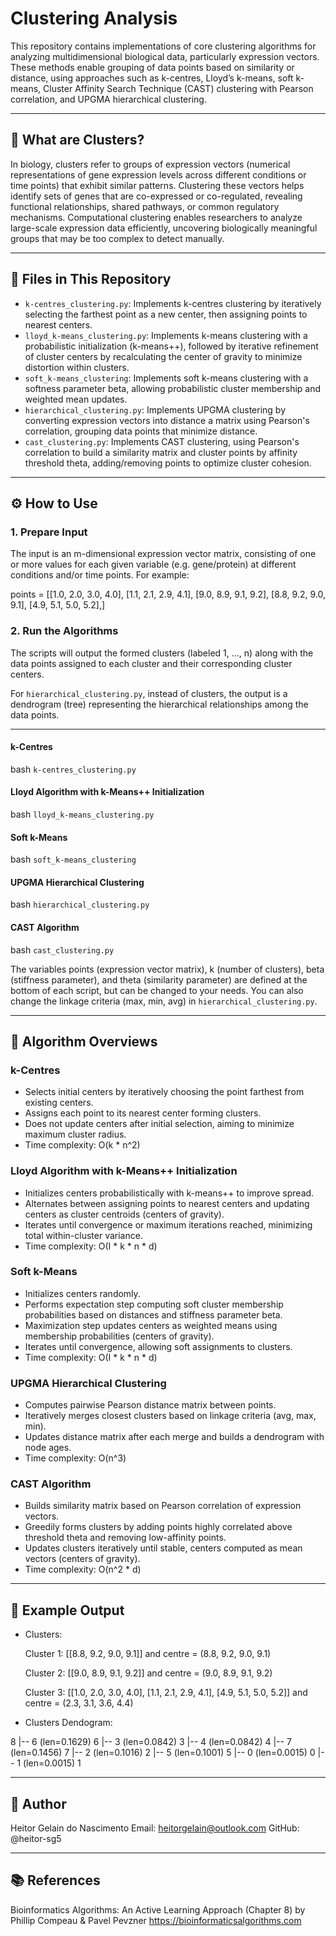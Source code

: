 # Clustering Analysis

This repository contains implementations of core clustering algorithms for analyzing multidimensional biological data, particularly expression vectors. These methods enable grouping of data points based on similarity or distance, using approaches such as k-centres, Lloyd’s k-means, soft k-means, Cluster Affinity Search Technique (CAST) clustering with Pearson correlation, and UPGMA hierarchical clustering.

---

## 🧬 What are Clusters?

In biology, clusters refer to groups of expression vectors (numerical representations of gene expression levels across different conditions or time points) that exhibit similar patterns. Clustering these vectors helps identify sets of genes that are co-expressed or co-regulated, revealing functional relationships, shared pathways, or common regulatory mechanisms. Computational clustering enables researchers to analyze large-scale expression data efficiently, uncovering biologically meaningful groups that may be too complex to detect manually.

---

## 📁 Files in This Repository

- `k-centres_clustering.py`: Implements k-centres clustering by iteratively selecting the farthest point as a new center, then assigning points to nearest centers.
- `lloyd_k-means_clustering.py`: Implements k-means clustering with a probabilistic initialization (k-means++), followed by iterative refinement of cluster centers by recalculating the center of gravity to minimize distortion within clusters.
- `soft_k-means_clustering`: Implements soft k-means clustering with a softness parameter beta, allowing probabilistic cluster membership and weighted mean updates.
- `hierarchical_clustering.py`: Implements UPGMA clustering by converting expression vectors into distance a matrix using Pearson's correlation, grouping data points that minimize distance.
- `cast_clustering.py`: Implements CAST clustering, using Pearson's correlation to build a similarity matrix and cluster points by affinity threshold theta, adding/removing points to optimize cluster cohesion.

---

## ⚙️ How to Use

### 1. Prepare Input

The input is an m-dimensional expression vector matrix, consisting of one or more values for each given variable (e.g. gene/protein) at different conditions and/or time points. For example:

points = [[1.0,  2.0,  3.0,  4.0], [1.1,  2.1,  2.9,  4.1], [9.0,  8.9,  9.1,  9.2], [8.8,  9.2,  9.0,  9.1], [4.9,  5.1,  5.0,  5.2],]

### 2. Run the Algorithms

The scripts will output the formed clusters (labeled 1, ..., n) along with the data points assigned to each cluster and their corresponding cluster centers.

For `hierarchical_clustering.py`, instead of clusters, the output is a dendrogram (tree) representing the hierarchical relationships among the data points.

---

#### k-Centres

  bash
```k-centres_clustering.py```

#### Lloyd Algorithm with k-Means++ Initialization 

  bash
```lloyd_k-means_clustering.py```

#### Soft k-Means 

  bash
```soft_k-means_clustering```

#### UPGMA Hierarchical Clustering

  bash
```hierarchical_clustering.py```

#### CAST Algorithm

  bash
```cast_clustering.py```

The variables points (expression vector matrix), k (number of clusters), beta (stiffness parameter), and theta (similarity parameter) are defined at the bottom of each script, but can be changed to your needs. You can also change the linkage criteria (max, min, avg) in `hierarchical_clustering.py`.

---

## 🧠 Algorithm Overviews

### k-Centres

- Selects initial centers by iteratively choosing the point farthest from existing centers.
- Assigns each point to its nearest center forming clusters.
- Does not update centers after initial selection, aiming to minimize maximum cluster radius.
- Time complexity: O(k * n^2)

### Lloyd Algorithm with k-Means++ Initialization  

- Initializes centers probabilistically with k-means++ to improve spread.
- Alternates between assigning points to nearest centers and updating centers as cluster centroids (centers of gravity).
- Iterates until convergence or maximum iterations reached, minimizing total within-cluster variance.
- Time complexity: O(I * k * n * d)

### Soft k-Means

- Initializes centers randomly.
- Performs expectation step computing soft cluster membership probabilities based on distances and stiffness parameter beta.
- Maximization step updates centers as weighted means using membership probabilities (centers of gravity).
- Iterates until convergence, allowing soft assignments to clusters.
- Time complexity: O(I * k * n * d)

### UPGMA Hierarchical Clustering

- Computes pairwise Pearson distance matrix between points.
- Iteratively merges closest clusters based on linkage criteria (avg, max, min).
- Updates distance matrix after each merge and builds a dendrogram with node ages.
- Time complexity: O(n^3)

### CAST Algorithm

- Builds similarity matrix based on Pearson correlation of expression vectors.
- Greedily forms clusters by adding points highly correlated above threshold theta and removing low-affinity points.
- Updates clusters iteratively until stable, centers computed as mean vectors (centers of gravity).
- Time complexity: O(n^2 * d)

---

## 🧪 Example Output

- Clusters:

  Cluster 1: [[8.8, 9.2, 9.0, 9.1]] and centre = (8.8, 9.2, 9.0, 9.1)

  Cluster 2: [[9.0, 8.9, 9.1, 9.2]] and centre = (9.0, 8.9, 9.1, 9.2)

  Cluster 3: [[1.0, 2.0, 3.0, 4.0], [1.1, 2.1, 2.9, 4.1], [4.9, 5.1, 5.0, 5.2]] and centre = (2.3, 3.1, 3.6, 4.4)
  
- Clusters Dendogram:

 8
  |-- 6 (len=0.1629)
    6
      |-- 3 (len=0.0842)
        3
      |-- 4 (len=0.0842)
        4
  |-- 7 (len=0.1456)
    7
      |-- 2 (len=0.1016)
        2
      |-- 5 (len=0.1001)
        5
          |-- 0 (len=0.0015)
            0
          |-- 1 (len=0.0015)
            1

---

## 👤 Author

Heitor Gelain do Nascimento
Email: heitorgelain@outlook.com
GitHub: @heitor-sg5

---

## 📚 References

Bioinformatics Algorithms: An Active Learning Approach (Chapter 8) by
Phillip Compeau & Pavel Pevzner
https://bioinformaticsalgorithms.com
